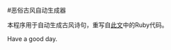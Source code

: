 #恶俗古风自动生成器

本程序用于自动生成古风诗句，重写自[此文](http://www.jianshu.com/p/f893291674ca)中的Ruby代码。

Have a good day.
